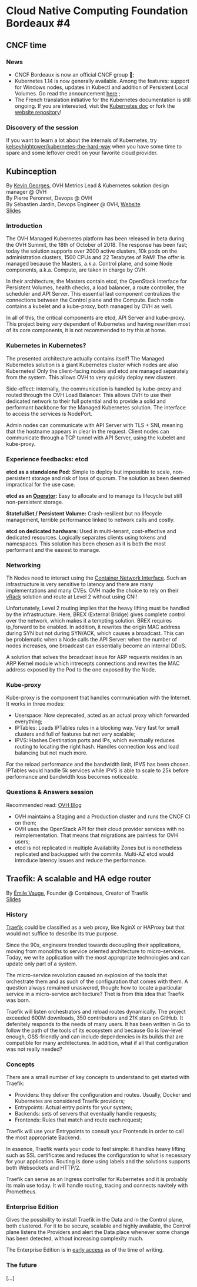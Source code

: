 # Cloud Native Computing Foundation Bordeaux #4

## CNCF time

### News
- CNCF Bordeaux is now an official CNCF group 🎉;
- Kubernetes 1.14 is now generally available. Among the features: support for Windows nodes, updates in Kubectl and addition of Persistent Local Volumes. Go read the announcement [here](https://kubernetes.io/blog/2019/03/25/kubernetes-1-14-release-announcement/) ;
- The French translation initiative for the Kubernetes documentation is still ongoing. If you are interested, visit the [Kubernetes doc](https://kubernetes.io/fr/docs/home/) or fork the [website repository](https://github.com/kubernetes/website/tree/master/content)!

### Discovery of the session
If you want to learn a lot about the internals of Kubernetes, try [kelseyhightower/kubernetes-the-hard-way](https://github.com/kelseyhightower/kubernetes-the-hard-way) when you have some time to spare and some leftover credit on your favorite cloud provider.

## Kubinception
By [Kevin Georges](https://twitter.com/0xd33d33), OVH Metrics Lead & Kubernetes solution design manager @ OVH  
By Pierre Peronnet, Devops @ OVH  
By Sébastien Jardin, Devops Engineer @ OVH, [Website](http://sebastienjardin.fr/)  
[Slides](https://www.slideshare.net/ovhcom/kubinception-using-kubernetes-to-run-kubernetes)

### Introduction

The OVH Managed Kubernetes platform has been released in beta during the OVH Summit, the 18th of October of 2018. The response has been fast; today the solution supports over 2000 active clusters, 10k pods on the administration clusters, 1500 CPUs and 22 Terabytes of RAM! The offer is managed because the Masters, a.k.a. Control plane, and some Node components, a.k.a. Compute, are taken in charge by OVH.

In their architecture, the Masters contain etcd, the OpenStack interface for Persistent Volumes, health checks, a load balancer, a route controller, the scheduler and API Server. This essential last component centralizes the connections between the Control plane and the Compute. Each node contains a kubelet and a kube-proxy, both managed by OVH as well.

In all of this, the critical components are etcd, API Server and kube-proxy. This project being very dependent of Kubernetes and having rewritten most of its core components, it is not recommended to try this at home.

### Kubernetes in Kubernetes?

The presented architecture actually contains itself! The Managed Kubernetes solution is a giant Kubernetes cluster which nodes are also Kubernetes! Only the client-facing nodes and etcd are managed separately from the system. This allows OVH to very quickly deploy new clusters.

Side-effect: internally, the communication is handled by kube-proxy and routed through the OVH Load Balancer. This allows OVH to use their dedicated network to their full potential and to provide a solid and performant backbone for the Managed Kubernetes solution. The interface to access the services is NodePort.

Admin nodes can communicate with API Server with TLS + SNI, meaning that the hostname appears in clear in the request. Client nodes can communicate through a TCP tunnel with API Server, using the kubelet and kube-proxy.

### Experience feedbacks: etcd

**etcd as a standalone Pod:** Simple to deploy but impossible to scale, non-persistent storage and risk of loss of quorum. The solution as been deemed impractical for the use case.

**etcd as an [Operator](https://coreos.com/operators/):** Easy to allocate and to manage its lifecycle but still non-persistent storage.

**StatefulSet / Persistent Volume:** Crash-resilient but no lifecycle management, terrible performance linked to network calls and costly.

**etcd on dedicated hardware:** Used in multi-tenant, cost-effective and dedicated resources. Logically separates clients using tokens and namespaces. This solution has been chosen as it is both the most performant and the easiest to manage.

### Networking

Th Nodes need to interact using the [Container Network Interface](https://github.com/containernetworking/cni). Such an infrastructure is very sensitive to latency and there are many implementations and many CVEs. OVH made the choice to rely on their [vRack](https://us.ovhcloud.com/products/networking/vrack-private-network) solution and route at Level 2 without using CNI!

Unfortunately, Level 2 routing implies that the heavy lifting must be handled by the infrastructure. Here, BREX (External Bridge) gives complete control over the network, which makes it a tempting solution. BREX requires ip_forward to be enabled. In addition, it rewrites the origin MAC address during SYN but not during SYN/ACK, which causes a broadcast. This can be problematic when a Node calls the API Server: when the number of nodes increases, one broadcast can essentially become an internal DDoS.

A solution that solves the broadcast issue for ARP requests resides in an ARP Kernel module which intrecepts connections and rewrites the MAC address exposed by the Pod to the one exposed by the Node.

### Kube-proxy

Kube-proxy is the component that handles communication with the Internet. It works in three modes:
- Userspace: Now deprecated, acted as an actual proxy which forwarded everything;
- IPTables: Loads IPTables rules in a blocking way. Very fast for small clusters and full of features but not very scalable;
- IPVS: Hashes Destination ports and IPs, which eventually reduces routing to locating the right hash. Handles connection loss and load balancing but not much more.

For the reload performance and the bandwidth limit, IPVS has been chosen. IPTables would handle 5k services while IPVS is able to scale to 25k before performance and bandwidth loss becomes noticeable.

### Questions & Answers session

Recommended read: [OVH Blog](https://www.ovh.com/fr/blog/)

- OVH maintains a Staging and a Production cluster and runs the CNCF CI  on them;
- OVH uses the OpenStack API for their cloud provider services with no reimplementation. That means that migrations are painless for OVH users;
- etcd is not replicated in multiple Availability Zones but is nonetheless replicated and backupped with the commits. Multi-AZ etcd would introduce latency issues and reduce the performance.

## Traefik: A scalable and HA edge router
By [Émile Vauge](https://twitter.com/emilevauge), Founder @ Containous, Creator of Traefik  
[Slides](https://containous.github.io/slides/cncf-bdx-2019/#/traefik)

### History

[Traefik](https://traefik.io/) could be classified as a web proxy, like NginX or HAProxy but that would not suffice to describe its true purpose.

Since the 90s, engineers trended towards decoupling their applications, moving from monoliths to service oriented architecture to micro-services. Today, we write application with the most appropriate technologies and can update only part of a system.

The micro-service revolution caused an explosion of the tools that orchestrate them and as such of the configuration that comes with them. A question always remained unaswered, though: how to locate a particular service in a micro-service architecture? Thet is from this idea that Traefik was born.

Traefik will listen orchestrators and reload routes dynamically. The project exceeded 600M downloads, 350 contributors and 21K stars on GitHub. It defenitely responds to the needs of many users. It has been written in Go to follow the path of the tools of its ecosystem and because Go is low-level enough, OSS-friendly and can include dependencies in its builds that are compatible for many architectures. In addition, what if all that configuration was not really needed?

### Concepts

There are a small number of key concepts to understand to get started with Traefik:
- Providers: they deliver the configuration and routes. Usually, Docker and Kubernetes are considered Traefik providers;
- Entrypoints: Actual entry points for your system;
- Backends: sets of servers that eventually handle requests;
- Frontends: Rules that match and route each request;

Traefik will use your Entrypoints to consult your Frontends in order to call the most appropriate Backend.

In essence, Traefik wants your code to feel simple: it handles heavy lifting such as SSL certificates and reduces the configuration to what is necessary for your application. Routing is done using labels and the solutions supports both Websockets and HTTP/2.

Traefik can serve as an Ingress controller for Kubernetes and it is probably its main use today. It will handle routing, tracing and connects navitely with Prometheus.

### Enterprise Edition

Gives the possibility to install Traefik in the Data and in the Control plane, both clustered. For it to be secure, scalable and highly available, the Control plane listens the Providers and alert the Data place whenever some change has been detected, without increasing complexity much.

The Enterprise Edition is in [early access](https://containo.us/traefikee/) as of the time of writing.

### The future

[...]
